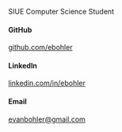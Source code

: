 SIUE Computer Science Student

#### GitHub
[ github.com/ebohler](https://github.com/ebohler)


#### LinkedIn
[linkedin.com/in/ebohler](https://www.linkedin.com/in/ebohler/)


#### Email
evanbohler@gmail.com